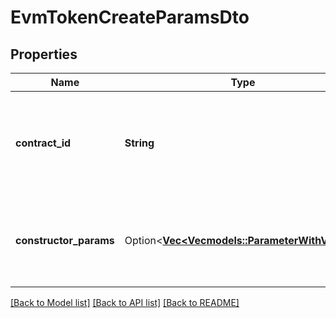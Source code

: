 # EvmTokenCreateParamsDto

## Properties

Name | Type | Description | Notes
------------ | ------------- | ------------- | -------------
**contract_id** | **String** | The id of the contract template that will be used to create the token | 
**constructor_params** | Option<[**Vec<Vec<models::ParameterWithValue>>**](Vec.md)> | The constructor parameters and values of the contract template | [optional]

[[Back to Model list]](../README.md#documentation-for-models) [[Back to API list]](../README.md#documentation-for-api-endpoints) [[Back to README]](../README.md)


